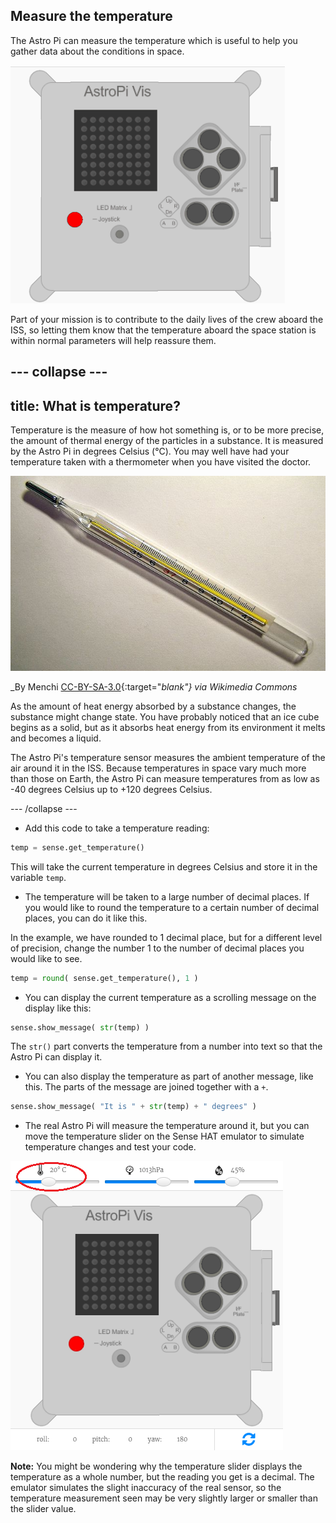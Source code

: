 ## Measure the temperature

The Astro Pi can measure the temperature which is useful to help you gather data about the conditions in space.

![Message about the temperature](images/degrees-message.gif)

Part of your mission is to contribute to the daily lives of the crew aboard the ISS, so letting them know that the temperature aboard the space station is within normal parameters will help reassure them.

--- collapse ---
---
title: What is temperature?
---
Temperature is the measure of how hot something is, or to be more precise, the amount of thermal energy of the particles in a substance. It is measured by the Astro Pi in degrees Celsius (&deg;C). You may well have had your temperature taken with a thermometer when you have visited the doctor.

![Thermometer](images/thermometer.JPG)

_By Menchi [CC-BY-SA-3.0](http://creativecommons.org/licenses/by-sa/3.0/){:target="_blank"} via Wikimedia Commons_

As the amount of heat energy absorbed by a substance changes, the substance might change state. You have probably noticed that an ice cube begins as a solid, but as it absorbs heat energy from its environment it melts and becomes a liquid.

The Astro Pi's temperature sensor measures the ambient temperature of the air around it in the ISS. Because temperatures in space vary much more than those on Earth, the Astro Pi can measure temperatures from as low as -40 degrees Celsius up to +120 degrees Celsius.

--- /collapse ---

+ Add this code to take a temperature reading:

```python
temp = sense.get_temperature()
```

This will take the current temperature in degrees Celsius and store it in the variable `temp`.

+ The temperature will be taken to a large number of decimal places. If you would like to round the temperature to a certain number of decimal places, you can do it like this.

In the example, we have rounded to 1 decimal place, but for a different level of precision, change the number 1 to the number of decimal places you would like to see.

```python
temp = round( sense.get_temperature(), 1 )
```

+ You can display the current temperature as a scrolling message on the display like this:

```python
sense.show_message( str(temp) )
```

The `str()` part converts the temperature from a number into text so that the Astro Pi can display it.

+ You can also display the temperature as part of another message, like this. The parts of the message are joined together with a `+`.

```python
sense.show_message( "It is " + str(temp) + " degrees" )
```

+ The real Astro Pi will measure the temperature around it, but you can move the temperature slider on the Sense HAT emulator to simulate temperature changes and test your code.

![Temperature slider](images/temperature-slider.png)

**Note:** You might be wondering why the temperature slider displays the temperature as a whole number, but the reading you get is a decimal. The emulator simulates the slight inaccuracy of the real sensor, so the temperature measurement seen may be very slightly larger or smaller than the slider value.
